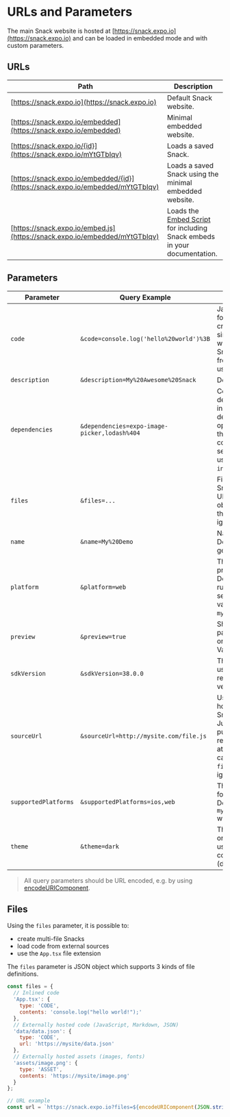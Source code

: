 # URLs and Parameters

The main Snack website is hosted at [https://snack.expo.io](https://snack.expo.io) and can be loaded in embedded mode and with custom parameters.

## URLs

| Path  | Description  |
|---|---|
| [https://snack.expo.io](https://snack.expo.io) | Default Snack website. |
| [https://snack.expo.io/embedded](https://snack.expo.io/embedded) | Minimal embedded website. |
| [https://snack.expo.io/{id}](https://snack.expo.io/mYtGTbIqv) | Loads a saved Snack. |
| [https://snack.expo.io/embedded/{id}](https://snack.expo.io/embedded/mYtGTbIqv) | Loads a saved Snack using the minimal embedded website. |
| [https://snack.expo.io/embed.js](https://snack.expo.io/embedded/mYtGTbIqv) | Loads the [Embed Script](./embedding-snacks.md) for including Snack embeds in your documentation. |

## Parameters

| Parameter  | Query Example | Description  |
|---|---|---|
| `code` | `&code=console.log('hello%20world')%3B` | JavaScript code to use for the Snack. This creates a Snack with a single `App.js` file. If you want to create multi-file Snacks or load contents from external sources, use the `files` parameter. |
| `description` | `&description=My%20Awesome%20Snack` | Description of the Snack. |
| `dependencies` | `&dependencies=expo-image-picker,lodash%404` | Comma separated list of dependencies to include in the Snack. The dependency version is optional. When omitted the version that is compatible with the selected SDK version is used (similar to `expo install`). |
| `files` | `&files=...` | Files that make up the Snack. This should be a URL encoded JSON object, see [Files](#Files). Causes the `code` parameter to be ignored when specified. |
| `name` | `&name=My%20Demo` | Name of the Snack. Defaults to an auto-generated name. |
| `platform`| `&platform=web` | The default platform to preview the Snack on. Defaults to `web` which will run as soon as your users see the Snack. Valid values: `ios`, `android`, `web`, `mydevice`. |
| `preview`| `&preview=true` | Shows or hides preview pane. Defaults to `false` on embedded Snacks. Valid values: `true`, `false`. |
| `sdkVersion` | `&sdkVersion=38.0.0` |  The Expo SDK version to use. Defaults to the latest released Expo SDK version. |
| `sourceUrl` | `&sourceUrl=http://mysite.com/file.js` | Using `sourceUrl` you can host your own code for a Snack anywhere you like. Just provide a url for a publicly accessible resource to the sourceUrl attribute. When specified, causes the `code` and `files` attributes to be ignored. |
| `supportedPlatforms` | `&supportedPlatforms=ios,web` | The platforms available for previewing the Snack. Defaults to `mydevice,ios,android,web` when not specified. |
| `theme` | `&theme=dark` |  The theme to use, `light` or `dark`. When omitted uses the theme that was configured by the user (defaults to `light`). |

> All query parameters should be URL encoded, e.g. by using [encodeURIComponent](https://developer.mozilla.org/en-US/docs/Web/JavaScript/Reference/Global_Objects/encodeURIComponent).

## Files

Using the `files` parameter, it is possible to:

- create multi-file Snacks
- load code from external sources
- use the `App.tsx` file extension

The `files` parameter is JSON object which supports 3 kinds of file definitions.

```js
const files = {
  // Inlined code
  'App.tsx': {
    type: 'CODE',
    contents: 'console.log("hello world!");'
  },
  // Externally hosted code (JavaScript, Markdown, JSON)
  'data/data.json': {
    type: 'CODE',
    url: 'https://mysite/data.json'
  },
  // Externally hosted assets (images, fonts)
  'assets/image.png': {
    type: 'ASSET',
    contents: 'https://mysite/image.png'
  }
};

// URL example
const url = `https://snack.expo.io?files=${encodeURIComponent(JSON.stringify(files))}`;
```
